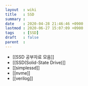 ```yaml
---
layout  : wiki
title   : SSD
summary : 
date    : 2020-04-28 21:46:46 +0900
lastmod : 2020-06-27 15:07:09 +0900
tags    : [SSD]
draft   : false
parent  : 
---
```


 * [[SSD 공부자료 모음]]
 * [[SSD(Solid-State Drive)]]
 * [[simplessd]]
 * [[nvme]]
 * [[verilog]]
